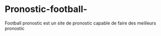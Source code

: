 # Pronostic-football-
Football pronostic est un site de pronostic capable de faire des meilleurs pronostic 
